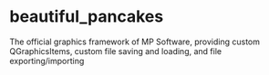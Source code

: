 # beautiful_pancakes
The official graphics framework of MP Software, providing custom QGraphicsItems, custom file saving and loading, and file exporting/importing
